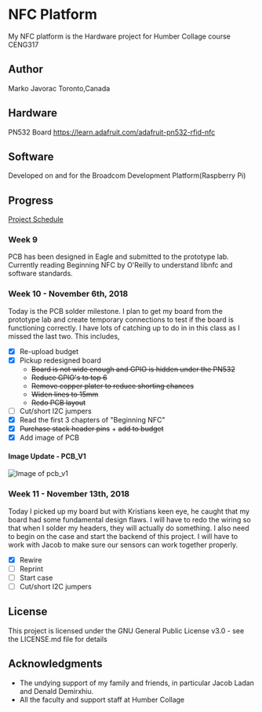 # NFC Platform
My NFC platform is the Hardware project for Humber Collage course CENG317

## Author
Marko Javorac
Toronto,Canada

## Hardware
PN532 Board
https://learn.adafruit.com/adafruit-pn532-rfid-nfc

## Software
Developed on and for the Broadcom Development Platform(Raspberry Pi)

## Progress
[Project Schedule](temp.com)
### Week 9
PCB has been designed in Eagle and submitted to the prototype lab. Currently reading Beginning NFC by O'Reilly to understand libnfc and software standards.

### Week 10 - November 6th, 2018
Today is the PCB solder milestone. I plan to get my board from the prototype lab and create temporary connections to test if the board is functioning correctly.
I have lots of catching up to do in in this class as I missed the last two. This includes,
- [x] Re-upload budget
- [x] Pickup redesigned board
  * ~~Board is not wide enough and GPIO is hidden under the PN532~~
  * ~~Reduce GPIO's to top 6~~
  * ~~Remove copper plater to reduce shorting chances~~
  * ~~Widen lines to 15mm~~
  * ~~Redo PCB layout~~
- [ ] Cut/short I2C jumpers
- [x] Read the first 3 chapters of "Beginning NFC"
- [x] ~~Purchase stack header pins~~ + ~~add to budget~~
- [x] Add image of PCB
#### Image Update - PCB_V1
![Image of pcb_v1](https://github.com/markojavorac/nfc_platform/blob/master/resources/pcb_v1.JPG)

### Week 11 - November 13th, 2018
Today I picked up my board but with Kristians keen eye, he caught that my board had some fundamental design flaws. I will have to redo the wiring so that when I solder my headers, they will actually do something. I also need to begin on the case and start the backend of this project. I will have to work with Jacob to make sure our sensors can work together properly.
- [x] Rewire
- [ ] Reprint
- [ ] Start case
- [ ] Cut/short I2C jumpers

## License
This project is licensed under the GNU General Public License v3.0 - see the LICENSE.md file for details

## Acknowledgments
- The undying support of my family and friends, in particular Jacob Ladan and Denald Demirxhiu. 
- All the faculty and support staff at Humber Collage
